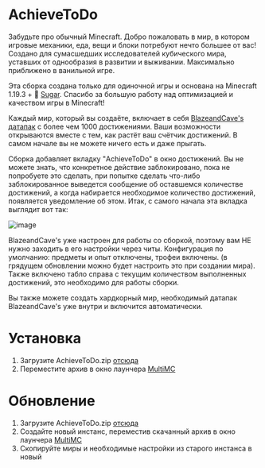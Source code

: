 # AchieveToDo

Забудьте про обычный Minecraft. Добро пожаловать в мир, в котором игровые механики, еда, вещи и блоки потребуют нечто большее от вас! Создано для сумасшедших исследователей кубического мира, уставших от однообразия в развитии и выживании. Максимально приближено в ванильной игре.

Эта сборка создана только для одиночной игры и основана на Minecraft 1.19.3 + 💜 [Sugar](https://modrinth.com/modpack/sugar). Спасибо за большую работу над оптимизацией и качеством игры в Minecraft!

Каждый мир, который вы создаёте, включает в себя [BlazeandCave's датапак](https://www.planetminecraft.com/data-pack/blazeandcave-s-advancements-pack-1-12/) с более чем 1000 достижениями. Ваши возможности открываются вместе с тем, как растёт ваш счётчик достижений. В самом начале вы не можете ничего есть и даже прыгать. 

Сборка добавляет вкладку "AchieveToDo" в окно достижений. Вы не можете знать, что конкретное действие заблокировано, пока не попробуете это сделать, при попытке сделать что-либо заблокированное выведется сообщение об оставшемся количестве достижений, а когда набирается необходимое количество достижений, появляется уведомление об этом. Итак, с самого начала эта вкладка выглядит вот так:

![image](https://user-images.githubusercontent.com/96978370/200839325-67781720-c128-49e4-b855-dfdf1d92e93c.png)

BlazeandCave's уже настроен для работы со сборкой, поэтому вам НЕ нужно заходить в его настройки через читы. Конфигурация по умолчанию: предметы и опыт отключены, трофеи включены. (в грядущем обновлении можно будет настроить это при создании мира). Также включено табло справа с текущим количеством выполненных достижений, это необходимо для работы сборки.

Вы также можете создать хардкорный мир, необходимый датапак BlazeandCave's уже внутри и включится автоматически.

# Установка
1. Загрузите AchieveToDo.zip [отсюда](https://github.com/diskree/AchieveToDo/releases/latest)
2. Переместите архив в окно лаунчера [MultiMC](https://multimc.org/#Download)

# Обновление
1. Загрузите AchieveToDo.zip [отсюда](https://github.com/diskree/AchieveToDo/releases/latest)
2. Создайте новый инстанс, переместив скачанный архив в окно лаунчера [MultiMC](https://multimc.org/#Download)
3. Скопируйте миры и необходимые настройки из старого инстанса в новый
